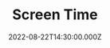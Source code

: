 ---
video:
  type: vimeo
  id: 741981092
speaker:
  permalink: bart-wilkins
  name: Bart Wilkins
title: Screen Time
image: https://i.imgur.com/VfBEGRC.png
date: 2022-08-22T14:30:00.000Z
series: "hot-topics-vol-3"
---